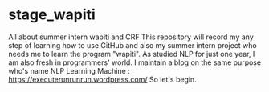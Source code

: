# stage_wapiti
All about summer intern wapiti and CRF
This repository will record my any step of learning how to use GitHub and also my summer intern project who needs me to learn the program "wapiti".
As studied NLP for just one year, I am also fresh in programmers' world. I maintain a blog on the same purpose who's name NLP Learning Machine : https://executerunrunrun.wordpress.com/
So let's begin.
